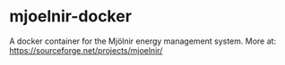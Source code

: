 # mjoelnir-docker
A docker container for the Mjölnir energy management system.
More at: https://sourceforge.net/projects/mjoelnir/
